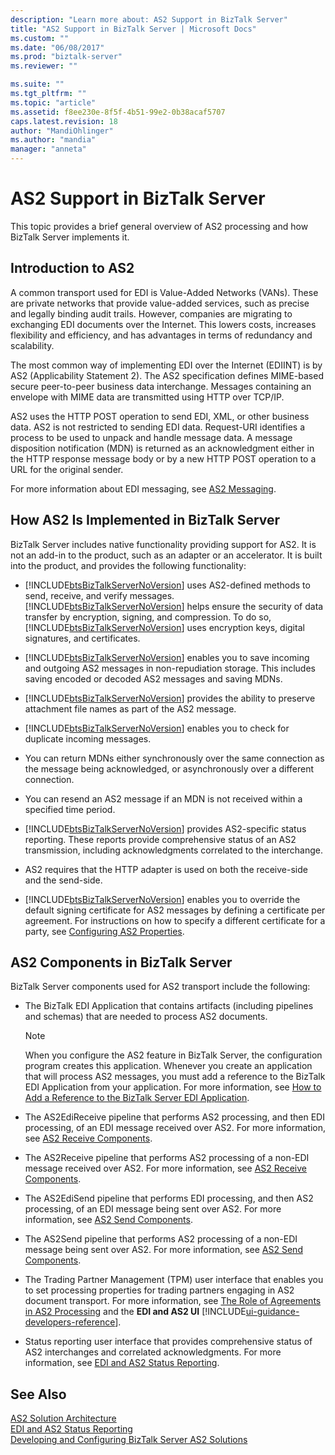 ```yaml
---
description: "Learn more about: AS2 Support in BizTalk Server"
title: "AS2 Support in BizTalk Server | Microsoft Docs"
ms.custom: ""
ms.date: "06/08/2017"
ms.prod: "biztalk-server"
ms.reviewer: ""

ms.suite: ""
ms.tgt_pltfrm: ""
ms.topic: "article"
ms.assetid: f8ee230e-8f5f-4b51-99e2-0b38acaf5707
caps.latest.revision: 18
author: "MandiOhlinger"
ms.author: "mandia"
manager: "anneta"
---
```

# AS2 Support in BizTalk Server
This topic provides a brief general overview of AS2 processing and how BizTalk Server implements it.  
  
## Introduction to AS2  
 A common transport used for EDI is Value-Added Networks (VANs). These are private networks that provide value-added services, such as precise and legally binding audit trails. However, companies are migrating to exchanging EDI documents over the Internet. This lowers costs, increases flexibility and efficiency, and has advantages in terms of redundancy and scalability.  
  
 The most common way of implementing EDI over the Internet (EDIINT) is by AS2 (Applicability Statement 2). The AS2 specification defines MIME-based secure peer-to-peer business data interchange. Messages containing an envelope with MIME data are transmitted using HTTP over TCP/IP.  
  
 AS2 uses the HTTP POST operation to send EDI, XML, or other business data. AS2 is not restricted to sending EDI data. Request-URI identifies a process to be used to unpack and handle message data. A message disposition notification (MDN) is returned as an acknowledgment either in the HTTP response message body or by a new HTTP POST operation to a URL for the original sender.  
  
 For more information about EDI messaging, see [AS2 Messaging](as2-messaging.md).  
  
## How AS2 Is Implemented in BizTalk Server  
 BizTalk Server includes native functionality providing support for AS2. It is not an add-in to the product, such as an adapter or an accelerator. It is built into the product, and provides the following functionality:  
  
- [!INCLUDE[btsBizTalkServerNoVersion](../includes/btsbiztalkservernoversion-md.md)] uses AS2-defined methods to send, receive, and verify messages. [!INCLUDE[btsBizTalkServerNoVersion](../includes/btsbiztalkservernoversion-md.md)] helps ensure the security of data transfer by encryption, signing, and compression. To do so, [!INCLUDE[btsBizTalkServerNoVersion](../includes/btsbiztalkservernoversion-md.md)] uses encryption keys, digital signatures, and certificates.  
  
- [!INCLUDE[btsBizTalkServerNoVersion](../includes/btsbiztalkservernoversion-md.md)] enables you to save incoming and outgoing AS2 messages in non-repudiation storage. This includes saving encoded or decoded AS2 messages and saving MDNs.  
  
- [!INCLUDE[btsBizTalkServerNoVersion](../includes/btsbiztalkservernoversion-md.md)] provides the ability to preserve attachment file names as part of the AS2 message.  
  
- [!INCLUDE[btsBizTalkServerNoVersion](../includes/btsbiztalkservernoversion-md.md)] enables you to check for duplicate incoming messages.  
  
- You can return MDNs either synchronously over the same connection as the message being acknowledged, or asynchronously over a different connection.  
  
- You can resend an AS2 message if an MDN is not received within a specified time period.  
  
- [!INCLUDE[btsBizTalkServerNoVersion](../includes/btsbiztalkservernoversion-md.md)] provides AS2-specific status reporting. These reports provide comprehensive status of an AS2 transmission, including acknowledgments correlated to the interchange.  
  
- AS2 requires that the HTTP adapter is used on both the receive-side and the send-side.  
  
- [!INCLUDE[btsBizTalkServerNoVersion](../includes/btsbiztalkservernoversion-md.md)] enables you to override the default signing certificate for AS2 messages by defining a certificate per agreement. For instructions on how to specify a different certificate for a party, see [Configuring AS2 Properties](configuring-as2-properties.md).  
  
## AS2 Components in BizTalk Server  
 BizTalk Server components used for AS2 transport include the following:  
  
- The BizTalk EDI Application that contains artifacts (including pipelines and schemas) that are needed to process AS2 documents.  
  
  > [!NOTE]
  >  When you configure the AS2 feature in BizTalk Server, the configuration program creates this application. Whenever you create an application that will process AS2 messages, you must add a reference to the BizTalk EDI Application from your application. For more information, see [How to Add a Reference to the BizTalk Server EDI Application](step-1-prepare-for-the-edi-interface-developer-tutorial.md#to-add-reference-to-the-biztalk-edi-application).  
  
- The AS2EdiReceive pipeline that performs AS2 processing, and then EDI processing, of an EDI message received over AS2. For more information, see [AS2 Receive Components](as2-receive-components.md).  
  
- The AS2Receive pipeline that performs AS2 processing of a non-EDI message received over AS2. For more information, see [AS2 Receive Components](as2-receive-components.md).  
  
- The AS2EdiSend pipeline that performs EDI processing, and then AS2 processing, of an EDI message being sent over AS2. For more information, see [AS2 Send Components](as2-send-components.md).  
  
- The AS2Send pipeline that performs AS2 processing of a non-EDI message being sent over AS2. For more information, see [AS2 Send Components](as2-send-components.md).  
  
- The Trading Partner Management (TPM) user interface that enables you to set processing properties for trading partners engaging in AS2 document transport. For more information, see [The Role of Agreements in AS2 Processing](the-role-of-agreements-in-as2-processing.md) and the **EDI and AS2 UI** [!INCLUDE[ui-guidance-developers-reference](../includes/ui-guidance-developers-reference.md)].
  
- Status reporting user interface that provides comprehensive status of AS2 interchanges and correlated acknowledgments. For more information, see [EDI and AS2 Status Reporting](edi-and-as2-status-reporting.md).  
  
## See Also  
 [AS2 Solution Architecture](as2-solution-architecture.md)   
 [EDI and AS2 Status Reporting](edi-and-as2-status-reporting.md)   
 [Developing and Configuring BizTalk Server AS2 Solutions](developing-and-configuring-biztalk-server-as2-solutions.md)

